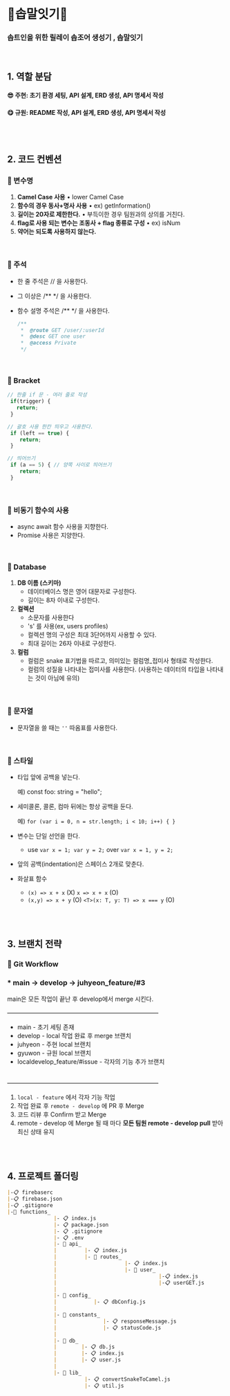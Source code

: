 # 🎀솝말잇기🎀
### 솝트인을 위한 릴레이 솝조어 생성기 , 솝말잇기
<br>

## 1. 역할 분담
#### 😎 주현: 초기 환경 세팅, API 설계, ERD 생성, API 명세서 작성
#### 😋 규원: README 작성, API 설계, ERD 생성, API 명세서 작성

<br>
<br>

## 2. 코드 컨벤션
### ****📌**** 변수명

1. **Camel Case 사용**
• lower Camel Case
2. **함수의 경우 동사+명사 사용**
• ex) getInformation()
3. **길이는 20자로 제한한다.**
• 부득이한 경우 팀원과의 상의를 거친다.
4. **flag로 사용 되는 변수는 조동사 + flag 종류로 구성**
• ex) isNum
5. **약어는 되도록 사용하지 않는다.**
<br>

### ****📌 주석****


- 한 줄 주석은 // 을 사용한다.
- 그 이상은 /** */ 을 사용한다.
- 함수 설명 주석은 /** */ 을 사용한다.
    
    ```jsx
    /**
     *  @route GET /user/:userId
     *  @desc GET one user
     *  @access Private
     */
    ```
    

<br>

### ****📌**** Bracket


```jsx
// 한줄 if 문 - 여러 줄로 작성
 if(trigger) {
   return;
 }

// 괄호 사용 한칸 띄우고 사용한다.
 if (left == true) {
    return;
 }

// 띄어쓰기
 if (a == 5) { // 양쪽 사이로 띄어쓰기
    return;  
 }
```

<br>

### ****📌 비동기 함수의 사용****


- async await 함수 사용을 지향한다.
- Promise 사용은 지양한다.

<br>

### ****📌 Database****


1. **DB 이름 (스키마)**
    - 데이터베이스 명은 영어 대문자로 구성한다.
    - 길이는 8자 이내로 구성한다.
2. **컬렉션**
    - 소문자를 사용한다
    - 's' 를 사용(ex, users profiles)
    - 컬렉션 명의 구성은 최대 3단어까지 사용할 수 있다.
    - 최대 길이는 26자 이내로 구성한다.
3. **컬럼**
    - 컬럼은 snake 표기법을 따르고, 의미있는 컬럼명_접미사 형태로 작성한다.
    - 컬럼의 성질을 나타내는 접미사를 사용한다. (사용하는 데이터의 타입을 나타내는 것이 아님에 유의)
   
 <br>

### ****📌 문자열****

- 문자열을 쓸 때는 `''` 따옴표를 사용한다.

<br>

### ****📌 스타일****

- 타입 앞에 공백을 넣는다.
    
    예) const foo: string = "hello";
    
- 세미콜론, 콜론, 컴마 뒤에는 항상 공백을 둔다.
    
    예) `for (var i = 0, n = str.length; i < 10; i++) { }`
    
- 변수는 단일 선언을 한다.
    - use `var x = 1; var y = 2;` over `var x = 1, y = 2;`
- 앞의 공백(indentation)은 스페이스 2개로 맞춘다.
- 화살표 함수
    - `(x) => x + x` (X) `x => x + x` (O)
    - `(x,y) => x + y` (O) `<T>(x: T, y: T) => x === y` (O)
   
 
<br><br>

## 3. 브랜치 전략
### ****🌈 Git Workflow****
### * main → develop → juhyeon_feature/#3
   main은 모든 작업이 끝난 후 develop에서 merge 시킨다.

—————————————————————————<br>
* main - 초기 세팅 존재<br>
* develop - local 작업 완료 후 merge 브랜치<br>
* juhyeon - 주현 local 브랜치<br>
* gyuwon - 규원 local 브랜치<br>
* localdevelop_feature/#issue - 각자의 기능 추가 브랜치
<br>
—————————————————————————

1. `local - feature` 에서 각자 기능 작업
2. 작업 완료 후 `remote - develop` 에 PR 후 Merge
3. 코드 리뷰 후 Confirm 받고 Merge
4. remote - develop 에 Merge 될 때 마다 **모든 팀원 remote - develop pull** 받아 최신 상태 유지

<br><br>

## 4. 프로젝트 폴더링

```markdown
|-📋 firebaserc
|-📋 firebase.json
|-📋 .gitignore
|-📁 functions_
               |- 📋 index.js
               |- 📋 package.json
               |- 📋 .gitignore
               |- 📋 .env
               |- 📁 api_ 
               |         |- 📋 index.js
               |         |- 📁 routes_
               |                      |- 📋 index.js
               |                      |- 📁 user_
               |                                 |-📋 index.js
               |                                 |-📋 userGET.js
               |
               |- 📁 config_ 
               |            |- 📋 dbConfig.js
               |
               |- 📁 constants_ 
               |               |- 📋 responseMessage.js
               |               |- 📋 statusCode.js
               |
               |- 📁 db_ 
               |        |- 📋 db.js
               |        |- 📋 index.js
               |        |- 📋 user.js
               |
               |- 📁 lib_
                         |- 📋 convertSnakeToCamel.js
                         |- 📋 util.js
               
```
